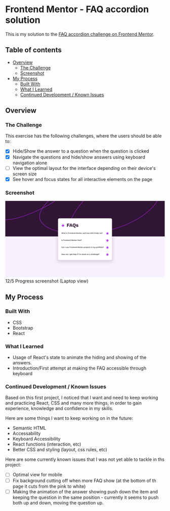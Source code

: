 # Frontend Mentor - FAQ accordion solution

This is my solution to the [FAQ accordion challenge on Frontend Mentor](https://www.frontendmentor.io/challenges/faq-accordion-wyfFdeBwBz).

## Table of contents

- [Overview](#overview)
  - [The Challenge](#the-challenge)
  - [Screenshot](#screenshot)
- [My Process](#my-process)
  - [Built With](#built-with)
  - [What I Learned](#what-i-learned)
  - [Continued Development / Known Issues](#continued-development)

## Overview

### The Challenge

This exercise has the following challenges, where the users should be able to:

- [x] Hide/Show the answer to a question when the question is clicked
- [x] Navigate the questions and hide/show answers using keyboard navigation alone
- [ ] View the optimal layout for the interface depending on their device's screen size
- [x] See hover and focus states for all interactive elements on the page

### Screenshot

![FAQ Accordion progress 12/5](../faq-accordion-main/design/FAQ%20Accordion%2012-5.png)
12/5 Progress screenshot (Laptop view)

## My Process

### Built With

- CSS
- Bootstrap
- React

### What I Learned

- Usage of React's state to animate the hiding and showing of the answers.
- Introduction/First attempt at making the FAQ accessible through keyboard

### Continued Development / Known Issues

Based on this first project, I noticed that I want and need to keep working and practicing React, CSS and many more things, in order to gain experience, knowledge and confidence in my skills.

Here are some things I want to keep working on in the future:

- Semantic HTML
- Accessability
- Keyboard Accessibility
- React functions (interaction, etc)
- Better CSS and styling (layout, css rules, etc)

Here are some currently known issues that I was not yet able to tackle in ths project:

- [ ] Optimal view for mobile
- [ ] Fix background cutting off when more FAQ show (at the bottom of th page it cuts from the pink to white)
- [ ] Making the animation of the answer showing push down the item and keeping the question in the same position - currently it seems to push both up and down, moving the question up.
